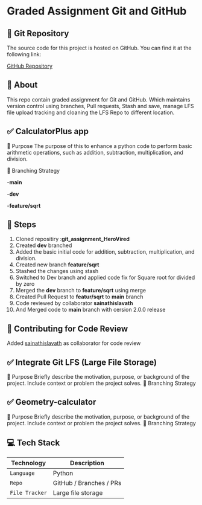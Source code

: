 # Graded Assignment Git and GitHub 
## 🔗 Git Repository

The source code for this project is hosted on GitHub. You can find it at the following link:

[GitHub Repository](https://github.com/kanakagarapati/git_assignment_HeroVired.git)

## 🧾 About
This repo contain graded assignment for Git and GitHub. Which maintains version control using branches, Pull requests, Stash and save, manage LFS file upload tracking and cloaning the LFS Repo to different location.

## ✅ CalculatorPlus app
🧾 Purpose
The purpose of this to enhance a python code to perform basic arithmetic operations, such as addition, subtraction, multiplication, and division.

🌿 Branching Strategy

   -**main**
   
   -**dev**
   
   -**feature/sqrt**
  
## 🔁 Steps
   1. Cloned repositiry :**git_assignment_HeroVired**
   2. Created **dev** branched
   3. Added the basic initial code for addition, subtraction, multiplication, and division.
   4. Created new branch **feature/sqrt**
   5. Stashed the changes using stash
   6. Switched to Dev branch and applied code fix for Square root for divided by zero
   7. Merged the **dev** branch to **feature/sqrt** using merge
   8. Created Pull Request to **featur/sqrt** to **main** branch
   9. Code reviewed by collaborator **sainathislavath**
   10. And Merged code to **main** branch with cersion 2.0.0 release
       

##  🤝 Contributing for Code Review
   Added [sainathislavath](https://github.com/sainathislavath) as collaborator for code review

    



## ✅ Integrate Git LFS (Large File Storage)
🧾 Purpose
Briefly describe the motivation, purpose, or background of the project. Include context or problem the project solves.
🌿 Branching Strategy

## ✅ Geometry-calculator
🧾 Purpose
Briefly describe the motivation, purpose, or background of the project. Include context or problem the project solves.
🌿 Branching Strategy



## 💻 Tech Stack

| Technology | Description |
|------------|-------------|
| `Language` | Python  |
| `Repo` | GitHub / Branches / PRs |
| `File Tracker` | Large file storage |

